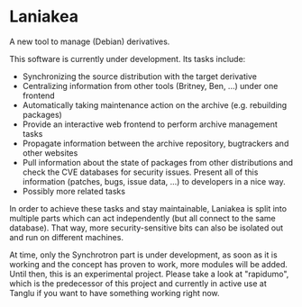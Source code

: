 Laniakea
========

A new tool to manage (Debian) derivatives.

This software is currently under development. Its tasks include:
 * Synchronizing the source distribution with the target derivative
 * Centralizing information from other tools (Britney, Ben, ...) under one frontend
 * Automatically taking maintenance action on the archive (e.g. rebuilding packages)
 * Provide an interactive web frontend to perform archive management tasks
 * Propagate information between the archive repository, bugtrackers and other websites
 * Pull information about the state of packages from other distributions and check the CVE
   databases for security issues. Present all of this information (patches, bugs, issue data, ...)
   to developers in a nice way.
 * Possibly more related tasks

In order to achieve these tasks and stay maintainable, Laniakea is split into multiple parts which can act independently
(but all connect to the same database).
That way, more security-sensitive bits can also be isolated out and run on different machines.

At time, only the Synchrotron part is under development, as soon as it is working and the concept has proven to work, more modules will
be added.
Until then, this is an experimental project. Please take a look at "rapidumo", which is the predecessor of this project and currently in
active use at Tanglu if you want to have something working right now.
